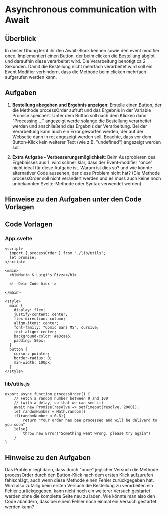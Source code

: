 # Asynchronous communication with Await

## Überblick

In dieser Übung lernt ihr den Await-Block kennen sowie den event modifier once. Implementiert einen Button, der beim clicken die Bestellung abgibt und daraufhin diese verarbeitet wird. Die Verarbeitung benötigt ca 2 Sekunden. Damit die Bestellung nicht mehrfach verarbeitet wird soll ein Event Modifier verhindern, dass die Methode beim clicken mehrfach aufgerufen werden kann.

## Aufgaben

1. **Bestellung abegeben und Ergebnis anzeigen**: Erstelle einen Button, der die Methode processOrder aufruft und das Ergebnis in der Variable Promise speichert. Unter dem Button soll nach dem Klicken dann "Processing ..." angezeigt werde solange die Bestellung verarbeitet werden und anschließend das Ergebnis der Verarbeitung. Bei der Verarbeitung kann auch ein Error geworfen werden, der auf der Webseite dann in rot angezeigt werden soll. Beachte, dass vor dem Button-Klick kein weiterer Text (wie z.B. "undefined") angezeigt werden soll. 

2. **Extra Aufgabe - Verbesserungsmöglichkeit**: Beim Ausprobieren des Ergebnisses aus 1. wird schnell klar, dass der Event-modifier "once" nicht ideal für diese Aufgabe ist. Warum ist dies so? und wie könnte alternativer Code aussehen, der diese Problem nicht hat? (Die Methode processOrder soll nicht verändert werden und es muss auch keine noch unbekannten Svelte-Methode oder Syntax verwendet werden)

## Hinweise zu den Aufgaben unter den Code Vorlagen

## Code Vorlagen

### App.svelte
```svelte
<script>
  import { processOrder } from "./lib/utils";
  let promise;
</script>

<main>
  <h1>Mario & Luigi's Pizza</h1>

  <!--Dein Code hier-->

</main>

<style>
  main {
    display: flex;
    justify-content: center;
    flex-direction: column;
    align-items: center;
    font-family: "Comic Sans MS", cursive;
    text-align: center;
    background-color: #e3caa5;
    padding: 50px;
  }
  button {
    cursor: pointer;
    border-radius: 0;
    min-width: 100px;
  }
</style>
```
### lib/utils.js
```svelte
export async function processOrder() {
    // Fetch a random number between 0 and 100
    // (with a delay, so that we can see it)
    await new Promise(resolve => setTimeout(resolve, 2000));
    let randomNumber = Math.random()
    if(randomNumber < 0.8){
        return "Your order has bee processed and will be deliverd to you soon"
    }else{
        throw new Error("Something went wrong, please try again")
    }  
}
```
## Hinweise zu den Aufgaben

Das Problem liegt darin, dass durch "once" jeglicher Versuch die Methode processOrder durch den Button-Klick nach dem ersten Klick aufzurufen fehlschlägt, auch wenn diese Methode einen Fehler zurückgegeben hat. Wird also zufällig beim ersten Versuch die Bestellung zu verarbeiten ein Fehler zurückgegeben, kann nicht noch ein weiterer Versuch gestartet werden ohne die komplette Seite neu zu laden. Wie könnte man also den Code abändern, dass bei einem Fehler noch einmal ein Versuch gestartet werden kann?